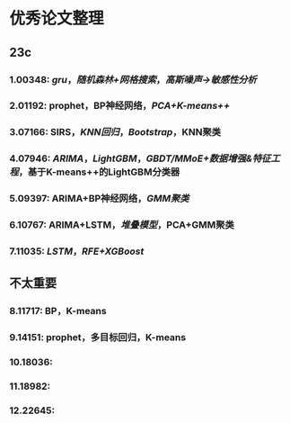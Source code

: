 # 优秀论文整理

## 23c

### 1.00348: *gru*，*随机森林+网格搜索*，*高斯噪声->敏感性分析*
### 2.01192: prophet，BP神经网络，*PCA+K-means++*
### 3.07166: SIRS，*KNN回归*，*Bootstrap*，KNN聚类
### 4.07946: *ARIMA*，*LightGBM*，*GBDT/MMoE+数据增强&特征工程*，基于K-means++的LightGBM分类器
### 5.09397: ARIMA+BP神经网络，*GMM聚类*
### 6.10767: ARIMA+LSTM，*堆叠模型*，PCA+GMM聚类
### 7.11035: *LSTM*，*RFE+XGBoost*

## 不太重要
### 8.11717: BP，K-means
### 9.14151: prophet，多目标回归，K-means
### 10.18036: 
### 11.18982: 
### 12.22645: 


